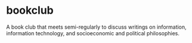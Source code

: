 # bookclub

A book club that meets semi-regularly to discuss writings on information, information technology, and socioeconomic and political philosophies.
